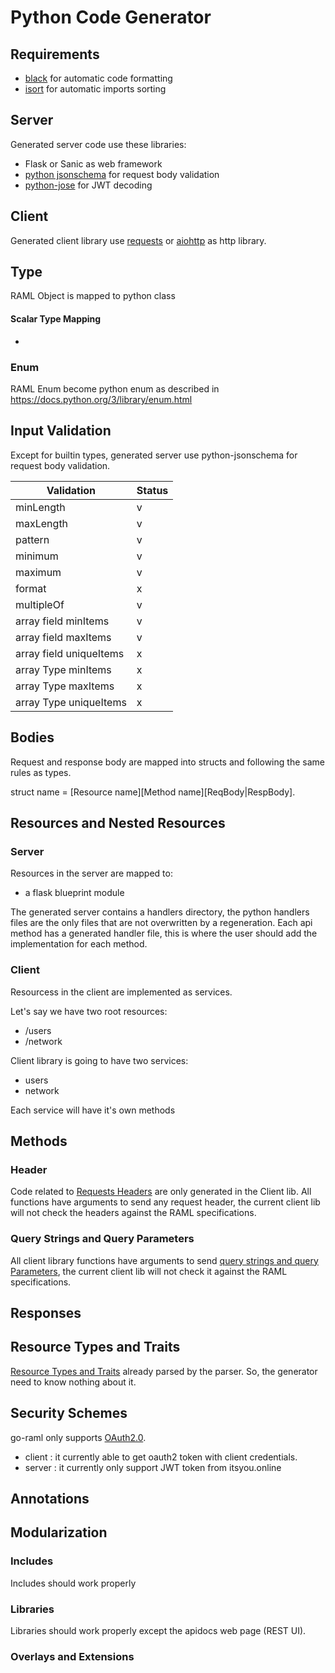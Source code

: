 # Python Code Generator

## Requirements

- [black](https://pypi.python.org/pypi/black) for automatic code formatting
- [isort](https://pypi.python.org/pypi/isort) for automatic imports sorting

## Server

Generated server code use these libraries:

- Flask or Sanic as web framework
- [python jsonschema](https://pypi.python.org/pypi/jsonschema) for request body validation
- [python-jose](https://github.com/mpdavis/python-jose) for JWT decoding

## Client

Generated client library use [requests](http://docs.python-requests.org/en/master/) or
[aiohttp](http://aiohttp.readthedocs.io/en/stable/) as http library.


## Type

RAML Object is mapped to python class


#### Scalar Type Mapping

-

### Enum

RAML Enum become python enum as described in https://docs.python.org/3/library/enum.html

## Input Validation

Except for builtin types, generated server use python-jsonschema for request body validation.


 |   Validation               | Status
 | -------------------------- | ------
 | minLength                  |   v
 | maxLength                  |   v
 | pattern                    |   v
 | minimum                    |   v
 | maximum                    |   v
 | format                     |   x
 | multipleOf                 |   v
 | array field minItems       |   v
 | array field maxItems       |   v
 | array field uniqueItems    |   x
 | array Type minItems        |   x
 | array Type maxItems        |   x
 | array Type uniqueItems     |   x


## Bodies
Request  and response body are mapped into structs
and following the same rules as types.

struct name = [Resource name][Method name][ReqBody|RespBody].


## Resources and Nested Resources

### Server

Resources in the server are mapped to:

- a flask blueprint module

The generated server contains a handlers directory, the python handlers files are the only files that are not overwritten by a regeneration. Each api method has a generated handler file, this is where the user should add the implementation for each method.

### Client

Resourcess in the client are implemented as services.

Let's say we have two root resources:
- /users
- /network

Client library is going to have two services:
- users
- network

Each service will have it's own methods


## Methods

### Header

Code related to [Requests Headers](https://github.com/raml-org/raml-spec/blob/master/versions/raml-10/raml-10.md/#headers) are only generated in the Client lib. All functions have arguments to send any request header, the current client lib will not check the headers against the RAML specifications.



### Query Strings and Query Parameters

All client library functions have arguments to send [query strings and query Parameters](https://github.com/raml-org/raml-spec/blob/master/versions/raml-10/raml-10.md/#query-strings-and-query-parameters), the current client lib will not check it against the RAML specifications.


## Responses

## Resource Types and Traits

[Resource Types and Traits](https://github.com/raml-org/raml-spec/blob/master/versions/raml-10/raml-10.md/#resource-types-and-traits) already parsed by the parser. So, the generator need to know nothing about it.

## Security Schemes

go-raml only supports [OAuth2.0](https://github.com/raml-org/raml-spec/blob/master/versions/raml-10/raml-10.md/#oauth-20).

- client : it currently able to get oauth2 token with client credentials.
- server : it currently only support JWT token from itsyou.online

## Annotations

## Modularization

### Includes

Includes should work properly

### Libraries

Libraries should work properly except the apidocs web page (REST UI).


### Overlays and Extensions
